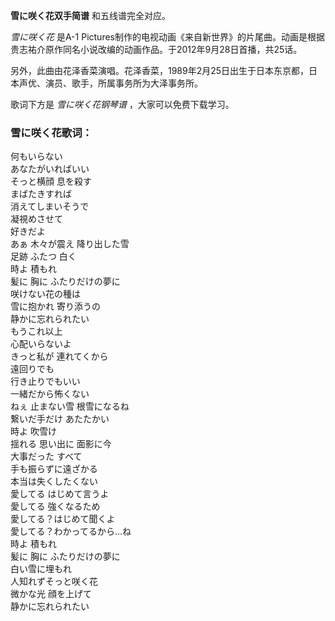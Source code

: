 

**雪に咲く花双手简谱** 和五线谱完全对应。

_雪に咲く花_ 是A-1
Pictures制作的电视动画《来自新世界》的片尾曲。动画是根据贵志祐介原作同名小说改编的动画作品。于2012年9月28日首播，共25话。

另外，此曲由花泽香菜演唱。花泽香菜，1989年2月25日出生于日本东京都，日本声优、演员、歌手，所属事务所为大泽事务所。

歌词下方是 _雪に咲く花钢琴谱_ ，大家可以免费下载学习。

### 雪に咲く花歌词：

何もいらない  
あなたがいればいい  
そっと横顔 息を殺す  
まばたきすれば  
消えてしまいそうで  
凝視めさせて  
好きだよ  
あぁ 木々が震え 降り出した雪  
足跡 ふたつ 白く  
時よ 積もれ  
髪に 胸に ふたりだけの夢に  
咲けない花の種は  
雪に抱かれ 寄り添うの  
静かに忘れられたい  
もうこれ以上  
心配いらないよ  
きっと私が 連れてくから  
遠回りでも  
行き止りでもいい  
一緒だから怖くない  
ねぇ 止まない雪 根雪になるね  
繋いだ手だけ あたたかい  
時よ 吹雪け  
揺れる 思い出に 面影に今  
大事だった すべて  
手も振らずに遠ざかる  
本当は失くしたくない  
愛してる はじめて言うよ  
愛してる 強くなるため  
愛してる？はじめて聞くよ  
愛してる？わかってるから…ね  
時よ 積もれ  
髪に 胸に ふたりだけの夢に  
白い雪に埋もれ  
人知れずそっと咲く花  
微かな光 顔を上げて  
静かに忘れられたい

